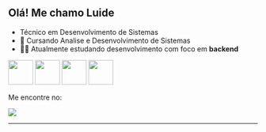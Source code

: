 ## Olá! Me chamo Luide

- Técnico em Desenvolvimento de Sistemas
- 🌱 Cursando Analise e Desenvolvimento de Sistemas
- 👨‍💻 Atualmente estudando desenvolvimento com foco em **backend**

<div display="inline">
<img width="50" height="50" src="https://cdn.jsdelivr.net/gh/devicons/devicon/icons/html5/html5-original.svg" />
<img width="50" height="50" src="https://cdn.jsdelivr.net/gh/devicons/devicon/icons/css3/css3-original.svg" />
<img width="50" height="50" src="https://cdn.jsdelivr.net/gh/devicons/devicon/icons/javascript/javascript-original.svg" />
<img width="50" height="50" src="https://cdn.jsdelivr.net/gh/devicons/devicon/icons/nodejs/nodejs-plain-wordmark.svg" />   
</div>

Me encontre no:

<a href="https://www.linkedin.com/in/luide-santos-de-jesus/">
  <img src="https://img.shields.io/badge/linkedin-%230077B5.svg?style=for-the-badge&logo=linkedin&logoColor=white">
</a>

<hr>
  
